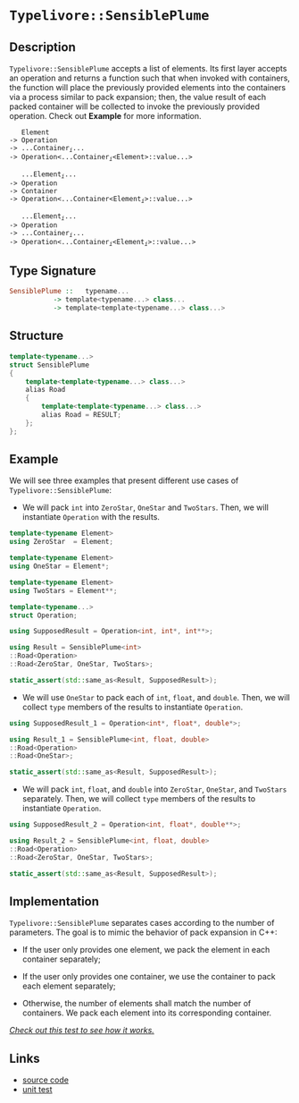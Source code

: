 <!-- Copyright 2024 Feng Mofan
SPDX-License-Identifier: Apache-2.0 -->

# `Typelivore::SensiblePlume`

## Description

`Typelivore::SensiblePlume` accepts a list of elements.
Its first layer accepts an operation and returns a function such that when invoked with containers, the function will place the previously provided elements into the containers via a process similar to pack expansion;
then, the value result of each packed container will be collected to invoke the previously provided operation.
Check out **Example** for more information.
<pre><code>   Element
-> Operation
-> ...Container<sub><i>i</i></sub>...
-> Operation&lt;...Container<sub><i>i</i></sub>&lt;Element&gt;::value...&gt;</code></pre>
<pre><code>   ...Element<sub><i>i</i></sub>...
-> Operation
-> Container
-> Operation&lt;...Container&lt;Element<sub><i>i</i></sub>&gt;::value...&gt;</code></pre>
<pre><code>   ...Element<sub><i>i</i></sub>...
-> Operation
-> ...Container<sub><i>i</i></sub>...
-> Operation<...Container<sub><i>i</i></sub>&lt;Element<sub><i>i</i></sub>&gt;::value...&gt;</code></pre>

## Type Signature

```Haskell
SensiblePlume ::   typename... 
           -> template<typename...> class...
           -> template<template<typename...> class...>
```

## Structure

```C++
template<typename...>
struct SensiblePlume
{
    template<template<typename...> class...>
    alias Road
    {
        template<template<typename...> class...>
        alias Road = RESULT;
    };
};
```

## Example

We will see three examples that present different use cases of `Typelivore::SensiblePlume`:

- We will pack `int` into `ZeroStar`, `OneStar` and `TwoStars`.
Then, we will instantiate `Operation` with the results.

```C++
template<typename Element>
using ZeroStar  = Element;

template<typename Element>
using OneStar = Element*;

template<typename Element>
using TwoStars = Element**;

template<typename...>
struct Operation;

using SupposedResult = Operation<int, int*, int**>;

using Result = SensiblePlume<int>
::Road<Operation>
::Road<ZeroStar, OneStar, TwoStars>;

static_assert(std::same_as<Result, SupposedResult>);
```

- We will use `OneStar` to pack each of `int`, `float`, and `double`.
Then, we will collect `type` members of the results to instantiate `Operation`.

```C++
using SupposedResult_1 = Operation<int*, float*, double*>;

using Result_1 = SensiblePlume<int, float, double>
::Road<Operation>
::Road<OneStar>;

static_assert(std::same_as<Result, SupposedResult>);
```

- We will pack `int`, `float`, and `double` into `ZeroStar`, `OneStar`, and `TwoStars` separately.
Then, we will collect `type` members of the results to instantiate `Operation`.

```C++
using SupposedResult_2 = Operation<int, float*, double**>;

using Result_2 = SensiblePlume<int, float, double>
::Road<Operation>
::Road<ZeroStar, OneStar, TwoStars>;

static_assert(std::same_as<Result, SupposedResult>);
```

## Implementation

`Typelivore::SensiblePlume` separates cases according to the number of parameters.
The goal is to mimic the behavior of pack expansion in C++:

- If the user only provides one element, we pack the element in each container separately;

- If the user only provides one container, we use the container to pack each element separately;

- Otherwise, the number of elements shall match the number of containers.
We pack each element into its corresponding container.

[*Check out this test to see how it works.*](https://godbolt.org/#z:OYLghAFBqd5QCxAYwPYBMCmBRdBLAF1QCcAaPECAMzwBtMA7AQwFtMQByARg9KtQYEAysib0QXACx8BBAKoBnTAAUAHpwAMvAFYTStJg1DIApACYAQuYukl9ZATwDKjdAGFUtAK4sGIAKwAzKSuADJ4DJgAcj4ARpjEIAAcAOykAA6oCoRODB7evgHBmdmOAuGRMSzxiam2mPZlDEIETMQE%2BT5%2BQfWNuS1tBBXRcQnJaQqt7Z2FPZODw1U14wCUtqhexMjsHASYLOkGeyaBbgQAnumMrJgAdPfY9GyCCifYJhoAgpPEXg4A1EJGNlYvRlAVMB9PiYUlYvv8Ef89gcjpDTsjDkxjujLtc2Pdbm9/sgDAoFP8APJXYhY3JvKGI/4/P4Ef7KYioIgAJVQTHQ/wZiJhcM%2BjMZGNRJzO%2B0x2LOuOY%2BPuRJJTDJBI8CjYjmQr0C73hYoRzIBABFMK06IKjcLrUbEV5skYkbiBYFTZTqbSBFLNdq8LqpY99owCHrsAT6YERfaBSlTScRXbxTLJejU1i0fKroq7sr9cTSeS/RaA/TDUaTazzZbaL6sv7TPrk0LYS2jY6IsAXVc3R6qQlvQx61rS023MHnmG3pHm9H23GE/OvguJZmpWu5RcczdZ9hC2qFBqG2PwwvO86eXy%2B/8a0wracSzqj/nsCAQNu0THW0ukxWkRmW6AVmn65nuB7qvcnzAMQmAhi85aig6Trdle/InB67KcqgaFStBsHwWGe6JlCMK/qRXybiBCo3P8k6hohVaAsCeCgioEJBk8DHNiubb/lRG7ARuNFKoSBaqmSnqDk0iGMkxWHcry6H/ra/4pii67phpW4iXmYn7hJL63E%2BAZnmpyFdv8aE3gONIyY%2BJ7PpxhEzq%2BJEqfG7nQvxQlabK1E7qJKpFgS%2BFwVOZlIQiF6oUpN4KThSl4TB4WhkZUZJp5y7eZ8AD0ABUhVFcVuVQgVhUACrYEIFVFaVXzlcVJUUdCZiBBEJJeFgbpuGgDDbOk048TlAk4oFmB0VxgiITF/wAFoJKgAzEAiGGTS52VQqN2Z4hN9HTcNs0UpEy03vtBD5V5W2%2BTtubrVOM0of8FUAO5LVM5JredhVXZRN2gbublfExtlDr9eW5c9mCTP8GgtbNQheOkJSYOgXLQ14tCsmtoP2W4EQEKQ/wE/lRMk5dc5/p8s3owomPY%2B6zEMCCYIcacBOIe%2BuGnLjdLDVzSWnAtHLLUTx2YKLz1vctZ6bcDrQ6gA%2BoeCQEBAkzoO%2BCg3MrepuLT9NE4jyNZKjBtY28Kzg7lkMVdDrJcPDT3GyjaMY1jitcDZXp4yTRNULQvIXUT6AbGxFPvHL1NPebBCezeQLM6xrM%2BFmBP%2B4HWIh2H9CcyA3NuLzPr8/nguFydUwZS18xKyr7TqwQmsgNrbC61KsdG0jrux5b1u2/b/xmE7lku6bbt0x7Zje9JfP44IGdB6T/yh144cR%2BDNPu3HU9rYnLPsanUrp/8AdB9nq%2B5yXBdF8OV9l8L71tGLFdP1Lj/ELLVM1wGutKPXGtax1mqduW9O4myUOPemvdowcDWLQTg/heB%2BG4LwVAnA3DWGsEyDYWwJrmECDwUgBBNCwLWAAawCJIW4GhJBcBSIEDQ/gNBmAAGwsLMEkJI%2BhOCSF4CwCQGgNCkGQVoUgaCOC8AUCAIRxCOBaDWHAWAMBEAgA2AQdIXhCYUAgGgA4dAEhRBuJwVQSQWEAFoWGSH%2BMAZAyB/hSFuGYXgqNCAkDwJrLgMhBAiDEOwKQXj5BKDUCQ0guhPEvRpOkTgPA4EIKQSE8RFJNEaNZKgKg/wTHmMsdY2x9iqFTwgB4PR9AVr4K4CsXgsj5GkAgEgXR6R9FkG0fUxpIBgBSDMHwOgewP6UFiCE2IEQ2jnGibwQZzBiDnApLEbQmAHCjNILoqcx1aAjLkbwLAsQvDADcGIWgUiUGkCwCwQwwBxDrKOXgWCDg8AADdoYhMwKoOZmidiEIJg0EJtBWI0kmR4LAISCDEDwPww59ziCxFNuaE5RhvlGBIWsAOTBgAKAAGp4EwC9AcyDCH8G8aIcQ/i8WBJUOoC5YT9CnJQJgyw%2BhWJSMgGsVAg1cgHLMRrDCphLDWDMKI1A4LgVYAZRANYdg5lNBcAwdwnguh6DCBEEY1QxieJKDkAQMw/AqqyGqhgixRiJE8WKm5AhlodBlYUQ1DRxX9CmEMBVSxlW2FtRqvQ8x2h6qVQa0VODtgSFiRwRBwiEmcAyaYixVibF2IcQU3ArjSltXKZUhFawECYD5GMEVpAKGSECLcAAnIEFIkgaFmEkCwwR/gWF5u4RwXhpB%2BEENuCwrgLCkh5qSC2/wtD/AFpYUGi54jJHSKIQimpyjamqOSZo8glAWklMMWwTgbQWC3JSGYpgB5nRcDzbcLg1DnH4CIIKvQxKfGEukMSxQpKQm6E6REpgUSUH%2BsDSI1BnAknqM0f8NJ/xl2rvXZu7s27d3UP%2BIU1AxSEgCjamYCpI71kKLqRBhpJSZ06OQ60v9a7VRGG3VwIRNAsYJCkRAfpFzxnDIWRRyZ0zZnzMOUs0MKy1miM2ds3ZtB9kLOOac85rGrnWvuQc0RTyXl7AWR8%2BBFzvmxF%2Becf5OxRFApBQs8FkKlDQt412UdSKUXosxdihZp6CV%2BIvbIK9wTyUgE6QYeFXKrC0pk8KplLKBBso5e6ezPK%2BUCvcQ8xlvRrXOAgK4F1nj5WVH1XoVVTQwsZG1U0D1yxLV9BNc681mrAvGuaLapLjq3VmoKJlgreWvXrE2L68pNaX3Bo4L%2B4gK610bpw0Bnde6NBgdjUe6DBC4NVNIaQVN6bEiZqk3WhtO6aEpB7SkehkhS2WM8a%2BsRnAh0yNHYolRaiUlobnQYoxHBl3ZJYAoW5djbnAdRJMA9cb3EntkGe0zASLNktEboYI97H0xOq/Egd76p2pPSUdqxJ2zv/Auzuq7rJwOQfjYEQIfWNtIdh7tjDJSQBneRorCHisofKwa5YrpRHemkYGUMyZVHydTJmeKhZjHBDMZCWxnZeyDmEJ47CxTGyBM3KE4855yBXkScEJ86TPzhkKcBcC0FhC1NQv2Fp%2BFCG%2BAGD0xirFOYjMPZMxIMzggXs3pAMEWzxgaU2Cc/AFzTQDm5QAV5ywvLUG%2BaFZbrLEqQtSrixFxVyX4ulFyHFmLuRSuuqtdl01cWjVNFNSHw16Wiuuty/aqLVWFA%2Br8c%2B37fKQ3A/%2BKD87l3MwwwgF1kgPXE3wfkSmtNWARv%2BvG9Znd8P/BMNoYI%2BHKRW39uzxI2ww7%2BsrHISASQ/h83%2BCSKwvNkg830MLVwY3nBAhZ7fb3gf/qnHd5X0mhDaxwXZGcJIIAA%3D%3D)

## Links

- [source code](../../../../conceptrodon/typelivore/sensible_plume.hpp)
- [unit test](../../../../tests/unit/typelivore/sensible_plume.test.hpp)
